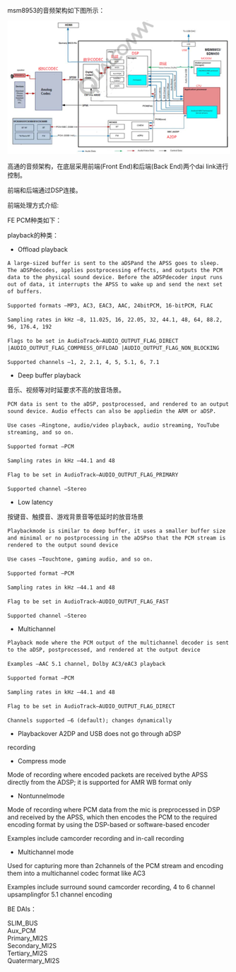 msm8953的音频架构如下图所示：

![pic](../pic/arch_c.png)

高通的音频架构，在底层采用前端(Front End)和后端(Back End)两个dai link进行控制。

前端和后端通过DSP连接。

前端处理方式介绍:

FE PCM种类如下：

playback的种类：  

* Offload playback

```
A large-sized buffer is sent to the aDSPand the APSS goes to sleep. The aDSPdecodes, applies postprocessing effects, and outputs the PCM data to the physical sound device. Before the aDSPdecoder input runs out of data, it interrupts the APSS to wake up and send the next set of buffers.

Supported formats –MP3, AC3, EAC3, AAC, 24bitPCM, 16-bitPCM, FLAC

Sampling rates in kHz –8, 11.025, 16, 22.05, 32, 44.1, 48, 64, 88.2, 96, 176.4, 192

Flags to be set in AudioTrack–AUDIO_OUTPUT_FLAG_DIRECT |AUDIO_OUTPUT_FLAG_COMPRESS_OFFLOAD |AUDIO_OUTPUT_FLAG_NON_BLOCKING

Supported channels –1, 2, 2.1, 4, 5, 5.1, 6, 7.1

```

* Deep buffer playback

音乐、视频等对时延要求不高的放音场景。

```
PCM data is sent to the aDSP, postprocessed, and rendered to an output sound device. Audio effects can also be appliedin the ARM or aDSP.

Use cases –Ringtone, audio/video playback, audio streaming, YouTube streaming, and so on.

Supported format –PCM

Sampling rates in kHz –44.1 and 48

Flag to be set in AudioTrack–AUDIO_OUTPUT_FLAG_PRIMARY

Supported channel –Stereo

```

* Low latency

按键音、触摸音、游戏背景音等低延时的放音场景

```
Playbackmode is similar to deep buffer, it uses a smaller buffer size and minimal or no postprocessing in the aDSPso that the PCM stream is rendered to the output sound device

Use cases –Touchtone, gaming audio, and so on.

Supported format –PCM

Sampling rates in kHz –44.1 and 48

Flag to be set in AudioTrack–AUDIO_OUTPUT_FLAG_FAST

Supported channel –Stereo
```


* Multichannel

```
Playback mode where the PCM output of the multichannel decoder is sent to the aDSP, postprocessed, and rendered at the output device

Examples –AAC 5.1 channel, Dolby AC3/eAC3 playback

Supported format –PCM

Sampling rates in kHz –44.1 and 48

Flag to be set in AudioTrack–AUDIO_OUTPUT_FLAG_DIRECT

Channels supported –6 (default); changes dynamically
```

* Playbackover A2DP and USB does not go through aDSP

recording

* Compress mode

Mode of recording where encoded packets are received bythe APSS directly from the ADSP; it is supported for AMR WB format only

* Nontunnelmode

Mode of recording where PCM data from the mic is preprocessed in DSP and received by the APSS, which then encodes the PCM to the required encoding format by using the DSP-based or software-based encoder

Examples include camcorder recording and in-call recording

* Multichannel mode

Used for capturing more than 2channels of the PCM stream and encoding them into a multichannel codec format like AC3

Examples include surround sound camcorder recording, 4 to 6 channel upsamplingfor 5.1 channel encoding

BE DAIs：

SLIM_BUS  
Aux_PCM  
Primary_MI2S  
Secondary_MI2S  
Tertiary_MI2S  
Quatermary_MI2S  
